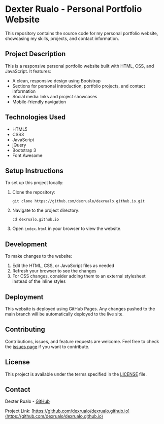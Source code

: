 # Dexter Rualo - Personal Portfolio Website

This repository contains the source code for my personal portfolio website, showcasing my skills, projects, and contact information.

## Project Description

This is a responsive personal portfolio website built with HTML, CSS, and JavaScript. It features:

- A clean, responsive design using Bootstrap
- Sections for personal introduction, portfolio projects, and contact information
- Social media links and project showcases
- Mobile-friendly navigation

## Technologies Used

- HTML5
- CSS3
- JavaScript
- jQuery
- Bootstrap 3
- Font Awesome

## Setup Instructions

To set up this project locally:

1. Clone the repository:
   ```
   git clone https://github.com/dexrualo/dexrualo.github.io.git
   ```

2. Navigate to the project directory:
   ```
   cd dexrualo.github.io
   ```

3. Open `index.html` in your browser to view the website.

## Development

To make changes to the website:

1. Edit the HTML, CSS, or JavaScript files as needed
2. Refresh your browser to see the changes
3. For CSS changes, consider adding them to an external stylesheet instead of the inline styles

## Deployment

This website is deployed using GitHub Pages. Any changes pushed to the main branch will be automatically deployed to the live site.

## Contributing

Contributions, issues, and feature requests are welcome. Feel free to check the [issues page](https://github.com/dexrualo/dexrualo.github.io/issues) if you want to contribute.

## License

This project is available under the terms specified in the [LICENSE](LICENSE) file.

## Contact

Dexter Rualo - [GitHub](https://github.com/d3xru8)

Project Link: [https://github.com/dexrualo/dexrualo.github.io](https://github.com/dexrualo/dexrualo.github.io)
